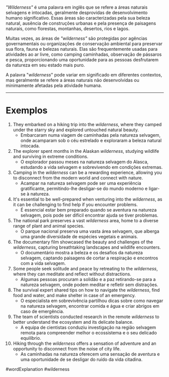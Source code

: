 *"Wilderness"* é uma palavra em inglês que se refere a áreas naturais selvagens e intocadas, geralmente desprovidas de desenvolvimento humano significativo. Essas áreas são caracterizadas pela sua beleza natural, ausência de construções urbanas e pela presença de paisagens naturais, como florestas, montanhas, desertos, rios e lagos.

Muitas vezes, as áreas de *"wilderness"* são protegidas por agências governamentais ou organizações de conservação ambiental para preservar sua flora, fauna e belezas naturais. Elas são frequentemente usadas para atividades ao ar livre, como camping caminhadas, observação de pássaros e pesca, proporcionando uma oportunidade para as pessoas desfrutarem da natureza em seu estado mais puro.

A palavra "*wilderness*" pode variar em significado em diferentes contextos, mas geralmente se refere a áreas naturais não desenvolvidas ou minimamente afetadas pela atividade humana.

---
# Exemplos


1. They embarked on a hiking trip into the *wilderness*, where they camped under the starry sky and explored untouched natural beauty.
	- Embarcaram numa viagem de caminhadas pela natureza selvagem, onde acamparam sob o céu estrelado e exploraram a beleza natural intocada.
2. The explorer spent months in the Alaskan *wilderness*, studying wildlife and surviving in extreme conditions.
	- O explorador passou meses na natureza selvagem do Alasca, estudando a vida selvagem e sobrevivendo em condições extremas.
3. Camping in the *wilderness* can be a rewarding experience, allowing you to disconnect from the modern world and connect with nature.
	- Acampar na natureza selvagem pode ser uma experiência gratificante, permitindo-lhe desligar-se do mundo moderno e ligar-se à natureza.
4. It's essential to be well-prepared when venturing into the *wilderness*, as it can be challenging to find help if you encounter problems.
	- É essencial estar bem preparado quando se aventura na natureza selvagem, pois pode ser difícil encontrar ajuda se tiver problemas.
5. The national park preserves a vast *wilderness* area, home to a diverse range of plant and animal species.
	- O parque nacional preserva uma vasta área selvagem, que alberga uma grande diversidade de espécies vegetais e animais.
6. The documentary film showcased the beauty and challenges of the *wilderness*, capturing breathtaking landscapes and wildlife encounters.
	- O documentário mostra a beleza e os desafios da natureza selvagem, captando paisagens de cortar a respiração e encontros com a vida selvagem.
7. Some people seek solitude and peace by retreating to the *wilderness*, where they can meditate and reflect without distractions.
	- Algumas pessoas procuram a solidão e a paz retirando-se para a natureza selvagem, onde podem meditar e refletir sem distrações.
8. The survival expert shared tips on how to navigate the *wilderness*, find food and water, and make shelter in case of an emergency.
	- O especialista em sobrevivência partilhou dicas sobre como navegar na natureza selvagem, encontrar comida e água e criar abrigos em caso de emergência.
9. The team of scientists conducted research in the remote *wilderness* to better understand the ecosystem and its delicate balance.
	- A equipa de cientistas conduziu investigação na região selvagem remota para compreender melhor o ecossistema e o seu delicado equilíbrio.
10. Hiking through the *wilderness* offers a sensation of adventure and an opportunity to disconnect from the noise of city life.
	- As caminhadas na natureza oferecem uma sensação de aventura e uma oportunidade de se desligar do ruído da vida citadina.

#wordExplanation 
#wilderness